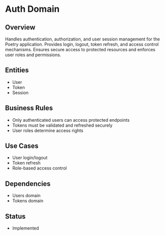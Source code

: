 # Auth Domain

## Overview
Handles authentication, authorization, and user session management for the Poetry application. Provides login, logout, token refresh, and access control mechanisms. Ensures secure access to protected resources and enforces user roles and permissions.

## Entities
- User
- Token
- Session

## Business Rules
- Only authenticated users can access protected endpoints
- Tokens must be validated and refreshed securely
- User roles determine access rights

## Use Cases
- User login/logout
- Token refresh
- Role-based access control

## Dependencies
- Users domain
- Tokens domain

## Status
- Implemented
